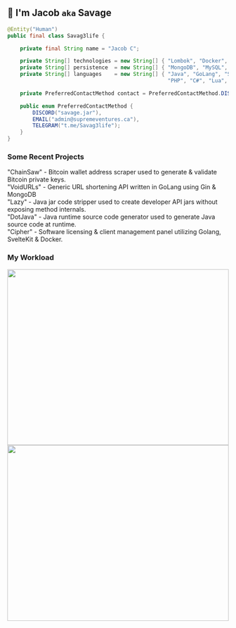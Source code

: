 ## 👋 I'm Jacob `aka` Savage

```java
@Entity("Human")
public final class Savag3life {

    private final String name = "Jacob C";

    private String[] technologies = new String[] { "Lombok", "Docker", "Jenkins", "Jira", "Git", "Linux/Unix" };
    private String[] persistence  = new String[] { "MongoDB", "MySQL", "SQLite", "Redis", "MariaDB" };
    private String[] languages    = new String[] { "Java", "GoLang", "SvelteKit", "JavaScript",
                                                   "PHP", "C#", "Lua", "Python", "Groovey", "Typescript" };

    private PreferredContactMethod contact = PreferredContactMethod.DISCORD;

    public enum PreferredContactMethod {
        DISCORD("savage.jar"),
        EMAIL("admin@supremeventures.ca"),
        TELEGRAM("t.me/Savag3life");
    }
}
```

### Some Recent Projects
<p>
"ChainSaw" - Bitcoin wallet address scraper used to generate & validate Bitcoin private keys.</br>
"VoidURLs" - Generic URL shortening API written in GoLang using Gin & MongoDB</br>
"Lazy" - Java jar code stripper used to create developer API jars without exposing method internals.</br>
"DotJava" - Java runtime source code generator used to generate Java source code at runtime.</br>
"Cipher" - Software licensing & client management panel utilizing Golang, SvelteKit & Docker.</br>
</p>

### My Workload
<img src="https://wakatime.com/share/@9cf87436-f702-49fa-8db3-5210aec8af0a/64905043-1c92-496e-9432-9e298b238ef7.svg" width="100%" height="400">
<img src="https://wakatime.com/share/@9cf87436-f702-49fa-8db3-5210aec8af0a/88947e9a-0c9c-4875-b911-a6678bd8805c.svg" width="100%" height="400">
